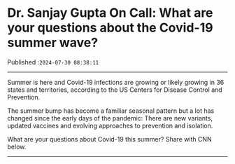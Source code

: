 # Dr. Sanjay Gupta On Call: What are your questions about the Covid-19 summer wave?

Published :`2024-07-30 08:38:11`

---

Summer is here and Covid-19 infections are growing or likely growing in 36 states and territories, according to the US Centers for Disease Control and Prevention.

The summer bump has become a familiar seasonal pattern but a lot has changed since the early days of the pandemic: There are new variants, updated vaccines and evolving approaches to prevention and isolation.

What are your questions about Covid-19 this summer? Share with CNN below.

---


